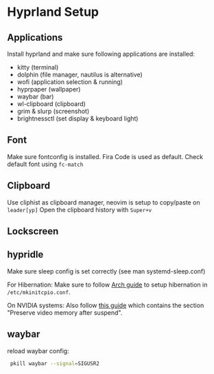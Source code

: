 # Hyprland Setup

## Applications
Install hyprland and make sure following applications are installed:
- kitty (terminal)
- dolphin (file manager, nautilus is alternative)
- wofi (application selection & running)
- hyprpaper (wallpaper)
- waybar (bar)
- wl-clipboard (clipboard)
- grim & slurp (screenshot)
- brightnessctl (set display & keyboard light)


## Font
Make sure fontconfig is installed. Fira Code is used as default.
Check default font using `fc-match`

## Clipboard
Use cliphist as clipboard manager, neovim is setup to copy/paste on `leader[yp]`
Open the clipboard history with `Super+v`


## Lockscreen

## hypridle
Make sure sleep config is set correctly (see man systemd-sleep.conf)

For Hibernation: Make sure to follow [Arch guide](https://wiki.archlinux.org/title/Power_management/Suspend_and_hibernate#Configure_the_initramfs) to setup hibernation in `/etc/mkinitcpio.conf`.

On NVIDIA systems: Also follow [this guide](https://wiki.archlinux.org/title/NVIDIA/Tips_and_tricks) which contains the section "Preserve video memory after suspend".

## waybar
reload waybar config:

```bash
 pkill waybar --signal=SIGUSR2
```

